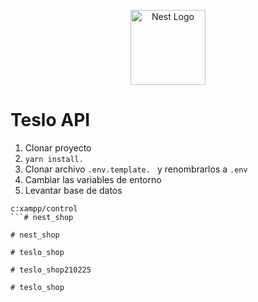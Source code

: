 <p align="center">
  <a href="http://nestjs.com/" target="blank"><img src="https://nestjs.com/img/logo-small.svg" width="120" alt="Nest Logo" /></a>
</p>

# Teslo API

1. Clonar proyecto
2. ```yarn install. ```
3. Clonar archivo ```.env.template. ``` y renombrarlos a ```.env```
4. Cambiar las variables de entorno
5. Levantar base de datos

```
c:xampp/control
```#   n e s t _ s h o p  
 #   n e s t _ s h o p  
 #   t e s l o _ s h o p  
 #   t e s l o _ s h o p 2 1 0 2 2 5  
 #   t e s l o _ s h o p  
 